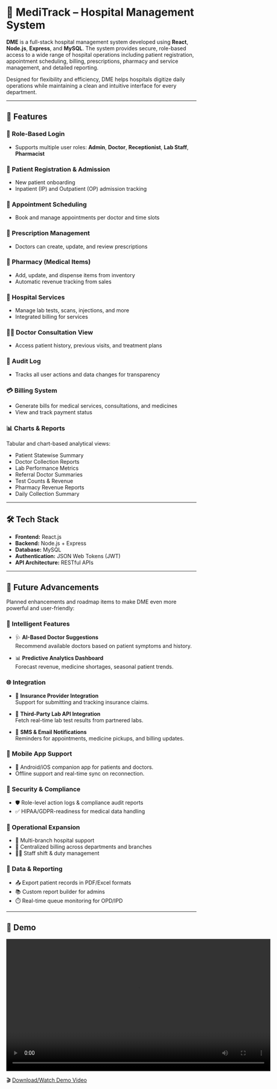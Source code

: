 # 🏥 MediTrack – Hospital Management System

**DME** is a full-stack hospital management system developed using **React**, **Node.js**, **Express**, and **MySQL**. The system provides secure, role-based access to a wide range of hospital operations including patient registration, appointment scheduling, billing, prescriptions, pharmacy and service management, and detailed reporting.

Designed for flexibility and efficiency, DME helps hospitals digitize daily operations while maintaining a clean and intuitive interface for every department.

---

## 🚀 Features

### 🔐 Role-Based Login
- Supports multiple user roles: **Admin**, **Doctor**, **Receptionist**, **Lab Staff**, **Pharmacist**

### 📝 Patient Registration & Admission
- New patient onboarding
- Inpatient (IP) and Outpatient (OP) admission tracking

### 📅 Appointment Scheduling
- Book and manage appointments per doctor and time slots

### 💊 Prescription Management
- Doctors can create, update, and review prescriptions

### 🧪 Pharmacy (Medical Items)
- Add, update, and dispense items from inventory
- Automatic revenue tracking from sales

### 🏥 Hospital Services
- Manage lab tests, scans, injections, and more
- Integrated billing for services

### 👨‍⚕️ Doctor Consultation View
- Access patient history, previous visits, and treatment plans

### 📜 Audit Log
- Tracks all user actions and data changes for transparency

### 💳 Billing System
- Generate bills for medical services, consultations, and medicines
- View and track payment status

### 📊 Charts & Reports
Tabular and chart-based analytical views:
- Patient Statewise Summary
- Doctor Collection Reports
- Lab Performance Metrics
- Referral Doctor Summaries
- Test Counts & Revenue
- Pharmacy Revenue Reports
- Daily Collection Summary

---

## 🛠️ Tech Stack

- **Frontend:** React.js  
- **Backend:** Node.js + Express  
- **Database:** MySQL  
- **Authentication:** JSON Web Tokens (JWT)  
- **API Architecture:** RESTful APIs  

---
## 🔮 Future Advancements

Planned enhancements and roadmap items to make DME even more powerful and user-friendly:

### 🧠 Intelligent Features
- 🩺 **AI-Based Doctor Suggestions**  
  Recommend available doctors based on patient symptoms and history.

- 📊 **Predictive Analytics Dashboard**  
  Forecast revenue, medicine shortages, seasonal patient trends.

### 🌐 Integration
- 🧾 **Insurance Provider Integration**  
  Support for submitting and tracking insurance claims.

- 🧬 **Third-Party Lab API Integration**  
  Fetch real-time lab test results from partnered labs.

- 💬 **SMS & Email Notifications**  
  Reminders for appointments, medicine pickups, and billing updates.

### 📱 Mobile App Support
- 📲 Android/iOS companion app for patients and doctors.
- Offline support and real-time sync on reconnection.

### 🔐 Security & Compliance
- 🛡️ Role-level action logs & compliance audit reports
- ✅ HIPAA/GDPR-readiness for medical data handling

### 🏥 Operational Expansion
- 🏨 Multi-branch hospital support
- 🧾 Centralized billing across departments and branches
- 🧑‍⚕️ Staff shift & duty management

### 📂 Data & Reporting
- 📤 Export patient records in PDF/Excel formats
- 📚 Custom report builder for admins
- ⏱️ Real-time queue monitoring for OPD/IPD

---
## 🎥 Demo

<video src="WhatsApp Video 2025-06-12 at 19.06.32_208087a5 (1).mp4" width="700" controls>
  Your browser does not support the video tag.
</video>

🎬 [Download/Watch Demo Video](https://github.com/kushi0317/MediTrack-Hospital_Management_System/blob/main/WhatsApp%20Video%202025-06-12%20at%2019.06.32_208087a5%20(1).mp4)



